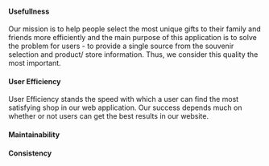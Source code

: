 
#### Usefullness
Our mission is to help people select the most unique gifts to their family and friends more efficiently and the main purpose of this application is to solve the problem for users - to provide a single source from the souvenir selection and product/ store information. Thus, we consider this quality the most important. 


#### User Efficiency
User Efficiency stands the speed with which a user can find the most satisfying shop in our web application. Our success depends much on whether or not users can get the best results in our website. 

#### Maintainability

#### Consistency





